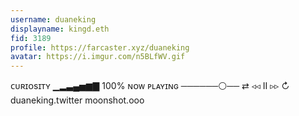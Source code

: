 ```yaml
---
username: duaneking
displayname: kingd.eth
fid: 3189
profile: https://farcaster.xyz/duaneking
avatar: https://i.imgur.com/n5BLfWV.gif
---
```


ᴄᴜʀɪᴏsɪᴛʏ ▁▂▃▄▅▆▇ 100%
ɴᴏᴡ ᴘʟᴀʏɪɴɢ ──────⚪──
⇄ ◃◃ ⅠⅠ ▹▹ ↻
duaneking.twitter
moonshot.ooo

